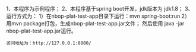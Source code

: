 
1、本程序为示例程序；
2、本程序基于spring boot开发，jdk版本为 jdk1.8；
3、运行方式为：
  1）在nbop-plat-test-app目录下运行：mvn spring-boot:run
  2）用mvn package打包，生成nbop-plat-test-app.jar文件；
    然后使用 java -jar nbop-plat-test-app.jar运行。
    
    访问地址为：http://127.0.0.1:8080/